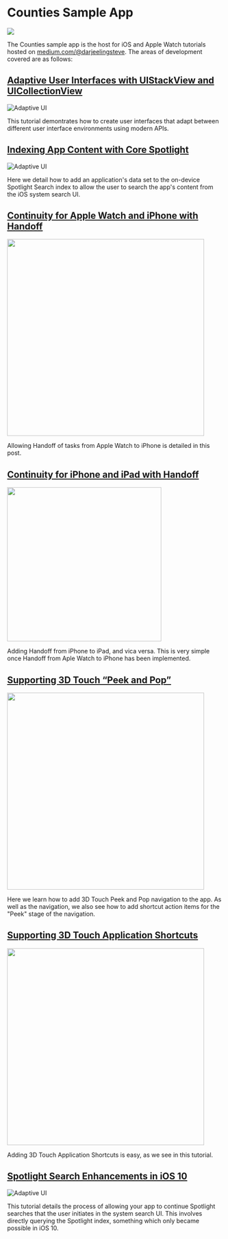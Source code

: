 # Counties Sample App

<img src="readme_images/devices.png" max-width="515" max-height="500" />

The Counties sample app is the host for iOS and Apple Watch tutorials hosted on [medium.com/@darjeelingsteve](http://medium.com/@darjeelingsteve). The areas of development covered are as follows:

## [Adaptive User Interfaces with UIStackView and UICollectionView](https://medium.com/@darjeelingsteve/adaptive-user-interfaces-with-uistackview-and-uicollectionview-c02d471be872#.7mcndb9ky)
![Adaptive UI](readme_images/adaptivity.gif)

This tutorial demontrates how to create user interfaces that adapt between different user interface environments using modern APIs.

## [Indexing App Content with Core Spotlight](https://medium.com/@darjeelingsteve/indexing-app-content-with-core-spotlight-6e101063678d#.bg6xjbn4s)
![Adaptive UI](readme_images/spotlight_search.gif)

Here we detail how to add an application's data set to the on-device Spotlight Search index to allow the user to search the app's content from the iOS system search UI.

## [Continuity for Apple Watch and iPhone with Handoff](https://medium.com/@darjeelingsteve/continuity-for-apple-watch-and-iphone-with-handoff-6b74e55c15ba#.o4aiwnclb)

<img src="readme_images/iphone_handoff.png" height="460" />

Allowing Handoff of tasks from Apple Watch to iPhone is detailed in this post.

## [Continuity for iPhone and iPad with Handoff](https://medium.com/@darjeelingsteve/continuity-for-iphone-and-ipad-with-handoff-122b1464ce09#.v1tklhne3)

<img src="readme_images/ipad_handoff.png" height="360" />

Adding Handoff from iPhone to iPad, and vica versa. This is very simple once Handoff from Aple Watch to iPhone has been implemented.

## [Supporting 3D Touch “Peek and Pop”](https://medium.com/@darjeelingsteve/supporting-3d-touch-peek-and-pop-ee80d2a4bd69#.gr3qu75sm)

<img src="readme_images/peek_and_pop.png" height="460" />

Here we learn how to add 3D Touch Peek and Pop navigation to the app. As well as the navigation, we also see how to add shortcut action items for the "Peek" stage of the navigation.

## [Supporting 3D Touch Application Shortcuts](https://medium.com/@darjeelingsteve/supporting-3d-touch-application-shortcuts-140ab51b7c82#.iid9i26pj)

<img src="readme_images/3d_touch_shortcuts.png" height="460" />

Adding 3D Touch Application Shortcuts is easy, as we see in this tutorial.

## [Spotlight Search Enhancements in iOS 10](https://medium.com/@darjeelingsteve/spotlight-search-enhancements-in-ios-10-cb1028dc0d00#.6ylk63xzr)

![Adaptive UI](readme_images/spotlight_search_continuation.gif)

This tutorial details the process of allowing your app to continue Spotlight searches that the user initiates in the system search UI. This involves directly querying the Spotlight index, something which only became possible in iOS 10.
